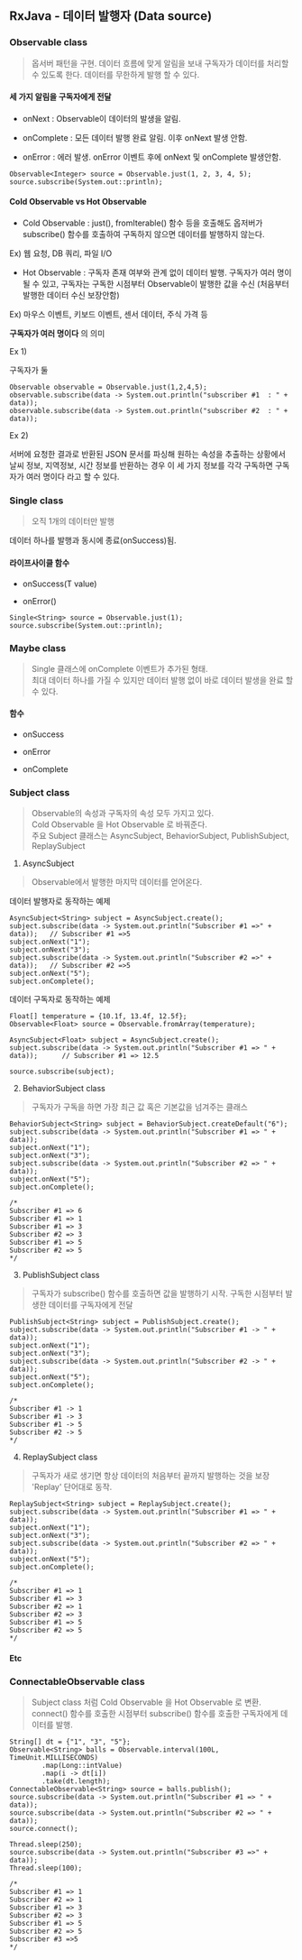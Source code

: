 ## RxJava - 데이터 발행자 (Data source)

### Observable class

>옵서버 패턴을 구현. 데이터 흐름에 맞게 알림을 보내 구독자가 데이터를 처리할 수 있도록 한다. 데이터를 무한하게 발행 할 수 있다.

#### 세 가지 알림을 구독자에게 전달

- onNext : Observable이 데이터의 발생을 알림.

- onComplete : 모든 데이터 발행 완료 알림. 이후 onNext 발생 안함.

- onError : 에러 발생. onError 이벤트 후에 onNext 및 onComplete 발생안함.

```
Observable<Integer> source = Observable.just(1, 2, 3, 4, 5);
source.subscribe(System.out::println);
```

#### Cold Observable vs Hot Observable

- Cold Observable : just(), fromIterable() 함수 등을 호출해도 옵저버가 subscribe() 함수를 호출하여 구독하지 않으면 데이터를 발행하지 않는다.

Ex) 웹 요청, DB 쿼리, 파일 I/O

- Hot Observable : 구독자 존재 여부와 관계 없이 데이터 발행.
구독자가 여러 명이 될 수 있고, 구독자는 구독한 시점부터 Observable이 발행한 값을 수신 (처음부터 발행한 데이터 수신 보장안함)

Ex) 마우스 이벤트, 키보드 이벤트, 센서 데이터, 주식 가격 등

**구독자가 여러 명이다** 의 의미

Ex 1)

구독자가 둘

```
Observable observable = Observable.just(1,2,4,5);
observable.subscribe(data -> System.out.println("subscriber #1  : " + data));
observable.subscribe(data -> System.out.println("subscriber #2  : " + data));
```

Ex 2)

서버에 요청한 결과로 반환된 JSON 문서를 파싱해 원하는 속성을 추출하는 상황에서 날씨 정보, 지역정보, 시간 정보를 반환하는 경우 이 세 가지 정보를 각각 구독하면 구독자가 여러 명이다 라고 할 수 있다.

### Single class

>오직 1개의 데이터만 발행

데이터 하나를 발행과 동시에 종료(onSuccess)됨.

#### 라이프사이클 함수

- onSuccess(T value)

- onError()

```
Single<String> source = Observable.just(1);
source.subscribe(System.out::println);

```

### Maybe class

>Single 클래스에 onComplete 이벤트가 추가된 형태.<br>
최대 데이터 하나를 가질 수 있지만 데이터 발행 없이 바로 데이터 발생을 완료 할 수 있다.

#### 함수

- onSuccess

- onError

- onComplete

### Subject class

> Observable의 속성과 구독자의 속성 모두 가지고 있다.<br>
Cold Observable 을 Hot Observable 로 바꿔준다.<br>
주요 Subject 클래스는 AsyncSubject, BehaviorSubject, PublishSubject, ReplaySubject

1. AsyncSubject

>Observable에서 발행한 마지막 데이터를 얻어온다.

데이터 발행자로 동작하는 예제
```
AsyncSubject<String> subject = AsyncSubject.create();
subject.subscribe(data -> System.out.println("Subscriber #1 =>" + data));	// Subscriber #1 =>5
subject.onNext("1");
subject.onNext("3");
subject.subscribe(data -> System.out.println("Subscriber #2 =>" + data));	// Subscriber #2 =>5
subject.onNext("5");
subject.onComplete();
```

데이터 구독자로 동작하는 예제
```
Float[] temperature = {10.1f, 13.4f, 12.5f};
Observable<Float> source = Observable.fromArray(temperature);

AsyncSubject<Float> subject = AsyncSubject.create();
subject.subscribe(data -> System.out.println("Subscriber #1 => " + data));		// Subscriber #1 => 12.5

source.subscribe(subject);
```

2. BehaviorSubject class

>구독자가 구독을 하면 가장 최근 값 혹은 기본값을 넘겨주는 클래스

```
BehaviorSubject<String> subject = BehaviorSubject.createDefault("6");
subject.subscribe(data -> System.out.println("Subscriber #1 => " + data));
subject.onNext("1");
subject.onNext("3");
subject.subscribe(data -> System.out.println("Subscriber #2 => " + data));
subject.onNext("5");
subject.onComplete();

/* 
Subscriber #1 => 6
Subscriber #1 => 1
Subscriber #1 => 3
Subscriber #2 => 3
Subscriber #1 => 5
Subscriber #2 => 5
*/
```

3. PublishSubject class

>구독자가 subscribe() 함수를 호출하면 값을 발행하기 시작. 구독한 시점부터 발생한 데이터를 구독자에게 전달

```
PublishSubject<String> subject = PublishSubject.create();
subject.subscribe(data -> System.out.println("Subscriber #1 -> " + data));
subject.onNext("1");
subject.onNext("3");
subject.subscribe(data -> System.out.println("Subscriber #2 -> " + data));
subject.onNext("5");
subject.onComplete();

/*
Subscriber #1 -> 1
Subscriber #1 -> 3
Subscriber #1 -> 5
Subscriber #2 -> 5
*/
```

4. ReplaySubject class

>구독자가 새로 생기면 항상 데이터의 처음부터 끝까지 발행하는 것을 보장
 'Replay' 단어대로 동작.

```
ReplaySubject<String> subject = ReplaySubject.create();
subject.subscribe(data -> System.out.println("Subscriber #1 => " + data));
subject.onNext("1");
subject.onNext("3");
subject.subscribe(data -> System.out.println("Subscriber #2 => " + data));
subject.onNext("5");
subject.onComplete();

/*
Subscriber #1 => 1
Subscriber #1 => 3
Subscriber #2 => 1
Subscriber #2 => 3
Subscriber #1 => 5
Subscriber #2 => 5
*/
```

#### Etc

### ConnectableObservable class

>Subject class 처럼 Cold Observable 을 Hot Observable 로 변환.<br>
connect() 함수를 호출한 시점부터 subscribe() 함수를 호출한 구독자에게 데이터를 발행.

```
String[] dt = {"1", "3", "5"};
Observable<String> balls = Observable.interval(100L, TimeUnit.MILLISECONDS)
        .map(Long::intValue)
        .map(i -> dt[i])
        .take(dt.length);
ConnectableObservable<String> source = balls.publish();
source.subscribe(data -> System.out.println("Subscriber #1 => " + data));
source.subscribe(data -> System.out.println("Subscriber #2 => " + data));
source.connect();

Thread.sleep(250);
source.subscribe(data -> System.out.println("Subscriber #3 =>" + data));
Thread.sleep(100);

/*
Subscriber #1 => 1
Subscriber #2 => 1
Subscriber #1 => 3
Subscriber #2 => 3
Subscriber #1 => 5
Subscriber #2 => 5
Subscriber #3 =>5
*/
```
